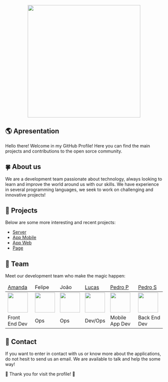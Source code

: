 <p align="center">
  <img src="https://i.ibb.co/xJZg53h/Logo-Text-Transparent-Final.png" width="360">
</p>

## 🌎 Apresentation

Hello there! Welcome in my GitHub Profile! Here you can find the main projects and contributions to the open sorce community. 

## 🍀 About us

We are a development team passionate about technology, always looking to learn and improve the world around us with our skills. We have experience in several programming languages, we seek to work on challenging and innovative projects! 

## 🧪 Projects

Below are some more interesting and recent projects:

- [Server](https://github.com/paseme/paseme-server)
- [App Mobile](https://github.com/paseme/paseme-app)
- [App Web](https://github.com/paseme/paseme-web)
- [Page](https://github.com/paseme/paseme-page)

## 🐛 Team

Meet our development team who make the magic happen:

<table>
  <thead>
    <tr>
      <td> <a href="https://github.com/AmandaPiva"> Amanda </a> </td>
      <td> Felipe </td>
      <td> João </td>
      <td> <a href="https://github.com/Gttolla"> Lucas </a> </td>
      <td> <a href="https://github.com/Oracioo"> Pedro P </a> </td>
      <td> <a href="https://github.com/pdrusr"> Pedro S </a> </td>
    </tr>
  </thead>
  <tbody>
    <tr>
      <td> <img src="https://avatars.githubusercontent.com/u/78767589?v=4" width="64"/> </td>
      <td> <img src="https://i.ibb.co/C0V01GY/41e6b906-f92b-4878-ac0a-bee6e6acb0f2.jpg" width="64"/> </td>
      <td> <img src="https://i.ibb.co/zhpJgQQ/308151887-499154234992682-4352991559090501283-n.jpg" width="64"/> </td>
      <td> <img src="https://avatars.githubusercontent.com/u/75918986?v=4" width="64"/> </td>
      <td> <img src="https://cdn1.iconfinder.com/data/icons/user-pictures/100/unknown-512.png" width="64"/> </td>
      <td> <img src="https://avatars.githubusercontent.com/u/83887299?v=4" width="64"/> </td>
    </tr> 
    <tr>
      <td> Front End Dev </td>
      <td> Ops </td>
      <td> Ops </td>
      <td> Dev/Ops </td>
      <td> Mobile App Dev </td>
      <td> Back End Dev </td>
    </tr>
  </tbody>
</table>

## 💎 Contact

If you want to enter in contact with us or know more about the applications, do not hesit to send us an email. We are available to talk and help the some way!

💙 Thank you for visit the profile! 💚
